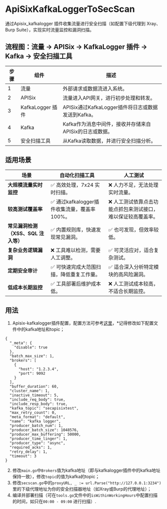 # ApiSixKafkaLoggerToSecScan
通过Apisix_kafkalogger 插件收集流量进行安全扫描（如配置下级代理到 Xray、Burp Suite），实现实时流量监控和漏洞扫描。
## 流程图：流量 -> APISix -> KafkaLogger 插件 -> Kafka -> 安全扫描工具

| **步骤** | **组件**          | **描述**                                                                 |
|----------|-------------------|--------------------------------------------------------------------------|
| 1        | 流量              | 外部请求或数据流进入系统。                                               |
| 2        | APISix            | 流量进入API网关，进行初步处理和转发。                                    |
| 3        | KafkaLogger 插件  | APISix通过KafkaLogger插件将日志或数据发送到Kafka。                       |
| 4        | Kafka             | Kafka作为消息中间件，接收并存储来自APISix的日志或数据。                  |
| 5        | 安全扫描工具      | 从Kafka读取数据，并进行安全扫描分析。                                    |
## 适用场景
| **场景**                   | **自动化扫描工具**                  | **人工测试**                    |
|----------------------------|------------------------------------|---------------------------------|
| **大规模流量实时监控**         | ✅ 高效处理，7x24 实时扫描。            | ❌ 人力不足，无法处理实时流量。       |
| **较高测试覆盖率**         | ✅ 通过kafkalogger插件收集流量，覆盖率100%。           | ❌ 人工测试依靠点击功能点抓包来测试接口，难以保证较高覆盖率。      |
| **常见漏洞检测（XSS、SQL 注入等）** | ✅ 内置规则库，快速发现常见漏洞。         | ✅ 也可发现，但效率较低。             |
| **复杂业务逻辑漏洞**            | ❌ 工具难以检测，需要人工调整。            | ✅ 可灵活应对，适合复杂测试。         |
| **定期安全审计**              | ✅ 可快速完成大范围扫描，降低重复工作量。     | ✅ 适合深入分析特定模块的高风险漏洞。 |
| **低成本长期监控**            | ✅ 工具部署后维护成本低。                 | ❌ 人工测试成本较高，不适合长期监控。  |

## 用法
1. Apisix-kafkalogger插件配置，配置方法可参考[这里](https://blog.csdn.net/weixin_45945976/article/details/139123020?spm=1001.2014.3001.5501)，*记得修改如下配置文件中的kafka地址和topic；
```
{
  "_meta": {
    "disable": true
  },
  "batch_max_size": 1,
  "brokers": [
    {
      "host": "1.2.3.4",
      "port": 9092
    }
  ],
  "buffer_duration": 60,
  "cluster_name": 1,
  "inactive_timeout": 5,
  "include_req_body": true,
  "include_resp_body": true,
  "kafka_topic": "secapisixtest",
  "max_retry_count": 0,
  "meta_format": "default",
  "name": "kafka logger",
  "producer_batch_num": 1,
  "producer_batch_size": 1048576,
  "producer_max_buffering": 50000,
  "producer_time_linger": 1,
  "producer_type": "async",
  "required_acks": 1,
  "retry_delay": 1,
  "timeout": 3
}

```
2. 修改`main.go`中`Brokers`值为kafka地址（即与kafkalogger插件中的kafka地址保持一致），修改`topic`的值为kafka的topic；
3. 修改`secscan.go`中的`proxyURL, _ := url.Parse("http://127.0.0.1:3234")`里的下级代理地址为你的安全扫描器地址（如Xray或Burp的代理地址）；
4. 编译并部署扫描（可在`tools.go`文件中的`isWithinWorkingHours`中配置扫描的时间，如只在`00:00 - 09:00` 进行扫描）.
